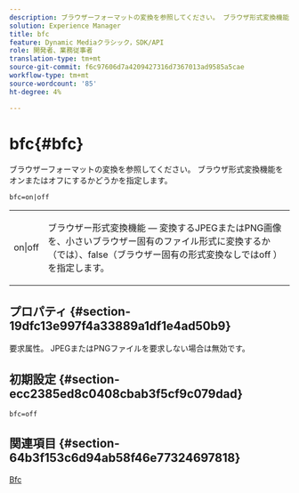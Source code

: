 ```yaml
---
description: ブラウザーフォーマットの変換を参照してください。 ブラウザ形式変換機能をオンまたはオフにするかどうかを指定します。
solution: Experience Manager
title: bfc
feature: Dynamic Mediaクラシック，SDK/API
role: 開発者、業務従事者
translation-type: tm+mt
source-git-commit: f6c97606d7a4209427316d7367013ad9585a5cae
workflow-type: tm+mt
source-wordcount: '85'
ht-degree: 4%

---
```



# bfc{#bfc}

ブラウザーフォーマットの変換を参照してください。 ブラウザ形式変換機能をオンまたはオフにするかどうかを指定します。

`bfc=on|off`

<table id="simpletable_2D23B1B282CD4216AB5BE7E7430D1B3F"> 
 <tr class="strow"> 
  <td class="stentry"> <p> <span class="codeph"> on|off  </span> </p> </td> 
  <td class="stentry"> <p>ブラウザー形式変換機能 — 変換するJPEGまたはPNG画像を、小さいブラウザー固有のファイル形式に変換するか（</span>では<span class="codeph">）、false（ブラウザー固有の形式変換なしでは<span class="codeph">off </span>）を指定します。 </span></p> </td> 
 </tr> 
</table>

## プロパティ {#section-19dfc13e997f4a33889a1df1e4ad50b9}

要求属性。 JPEGまたはPNGファイルを要求しない場合は無効です。

## 初期設定 {#section-ecc2385ed8c0408cbab3f5cf9c079dad}

`bfc=off`

## 関連項目 {#section-64b3f153c6d94ab58f46e77324697818}

[Bfc](../../../../../is-api/image-catalog/image-serving-api-ref/c-image-catalog-reference/c-attributes-reference/r-bfc.md#reference-5217a41d9d7447d6b0624077eb38d3de)
